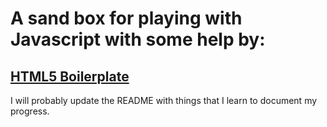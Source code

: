 # A sand box for playing with Javascript with some help by:

## [HTML5 Boilerplate](http://html5boilerplate.com)

I will probably update the README with things that I learn to document my progress.